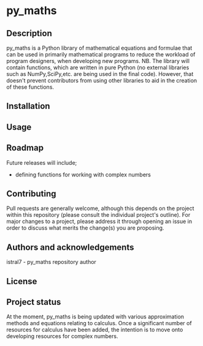 # py_maths

## Description
py_maths is a Python library of mathematical equations and formulae that can be used in primarily mathematical programs to reduce the workload of program designers, when developing new programs.
NB. The library will contain functions, which are written in pure Python (no external libraries such as NumPy,SciPy,etc. are being used in the final code). However, that doesn't prevent contributors from using other libraries to aid in the creation of these functions.

## Installation


## Usage


## Roadmap
Future releases will include;
- defining functions for working with complex numbers

## Contributing
Pull requests are generally welcome, although this depends on the project within this repository (please consult the individual project's outline). For major changes to a project, please address it through opening an issue in order to discuss what merits the change(s) you are proposing.

## Authors and acknowledgements
istral7 - py_maths repository author

## License


## Project status
At the moment, py_maths is being updated with various approximation methods and equations relating to calculus.
Once a significant number of resources for calculus have been added, the intention is to move onto developing resources for complex numbers.
